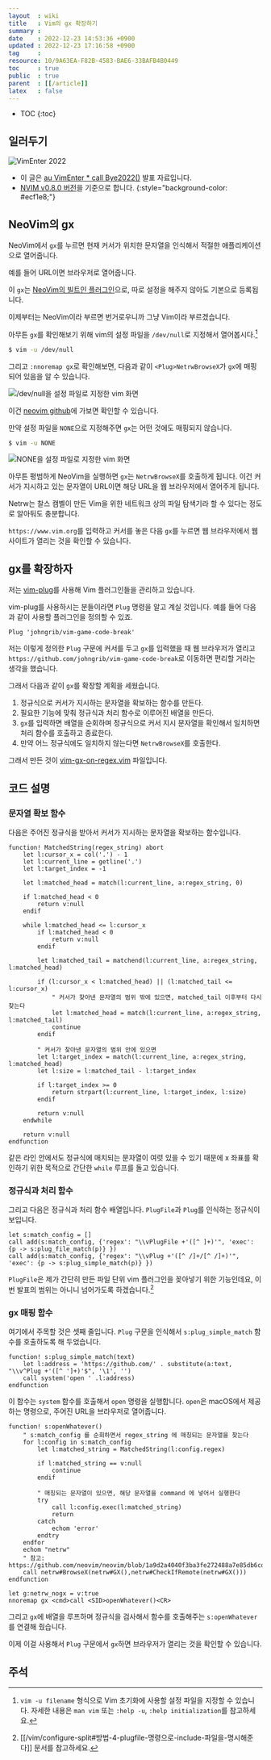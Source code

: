 ```yaml
---
layout  : wiki
title   : Vim의 gx 확장하기
summary : 
date    : 2022-12-23 14:53:36 +0900
updated : 2022-12-23 17:16:58 +0900
tag     : 
resource: 10/9A63EA-F82B-4583-BAE6-33BAFB4B0449
toc     : true
public  : true
parent  : [[/article]]
latex   : false
---
```

* TOC
{:toc}

## 일러두기

![VimEnter 2022]( /resource/10/9A63EA-F82B-4583-BAE6-33BAFB4B0449/209291566-58be1a09-3b39-42e1-a472-182483de17d5.png )

>
- 이 글은 [au VimEnter * call Bye2022()]( https://event-us.kr/vim/event/51490 ) 발표 자료입니다.
- [NVIM v0.8.0 버전]( https://github.com/neovim/neovim/releases/tag/v0.8.0 )을 기준으로 합니다.
{:style="background-color: #ecf1e8;"}

## NeoVim의 gx

NeoVim에서 `gx`를 누르면 현재 커서가 위치한 문자열을 인식해서 적절한 애플리케이션으로 열어줍니다.

예를 들어 URL이면 브라우저로 열어줍니다.

이 `gx`는 [NeoVim의 빌트인 플러그인]( https://github.com/neovim/neovim/blob/1a9d2a4040f3ba3fe272488a7e85db6cdb453d39/runtime/plugin/netrwPlugin.vim#L84 )으로, 따로 설정을 해주지 않아도 기본으로 등록됩니다.

이제부터는 NeoVim이라 부르면 번거로우니까 그냥 Vim이라 부르겠습니다.

아무튼 `gx`를 확인해보기 위해 vim의 설정 파일을 `/dev/null`로 지정해서 열어봅시다.[^u-option]

```bash
$ vim -u /dev/null
```

그리고 `:nnoremap gx`로 확인해보면, 다음과 같이 `<Plug>NetrwBrowseX`가 `gx`에 매핑되어 있음을 알 수 있습니다.

![/dev/null을 설정 파일로 지정한 vim 화면]( /resource/10/9A63EA-F82B-4583-BAE6-33BAFB4B0449/209280772-f944ecdc-4785-485d-9729-44fd9eab80ce.png )

이건 [neovim github](https://github.com/neovim/neovim/blob/1a9d2a4040f3ba3fe272488a7e85db6cdb453d39/runtime/plugin/netrwPlugin.vim#L84  )에 가보면 확인할 수 있습니다.

만약 설정 파일을 `NONE`으로 지정해주면 `gx`는 어떤 것에도 매핑되지 않습니다.

```bash
$ vim -u NONE
```

![NONE을 설정 파일로 지정한 vim 화면]( /resource/10/9A63EA-F82B-4583-BAE6-33BAFB4B0449/209280069-89cc9f0d-d7e8-450b-a9b2-42b008fe3085.png )

아무튼 평범하게 NeoVim을 실행하면 `gx`는 `NetrwBrowseX`를 호출하게 됩니다.
이건 커서가 지시하고 있는 문자열이 URL이면 해당 URL을 웹 브라우저에서 열어주게 됩니다.

Netrw는 찰스 캠벨이 만든 Vim을 위한 네트워크 상의 파일 탐색기라 할 수 있다는 정도로 알아둬도 충분합니다.

`https://www.vim.org`를 입력하고 커서를 놓은 다음 `gx`를 누르면 웹 브라우저에서 웹 사이트가 열리는 것을 확인할 수 있습니다.

## gx를 확장하자

저는 [vim-plug]( https://github.com/junegunn/vim-plug )를 사용해 Vim 플러그인들을 관리하고 있습니다.

vim-plug를 사용하시는 분들이라면 `Plug` 명령을 알고 계실 것입니다. 예를 들어 다음과 같이 사용할 플러그인을 정의할 수 있죠.

```viml
Plug 'johngrib/vim-game-code-break'
```

저는 이렇게 정의한 `Plug` 구문에 커서를 두고 `gx`를 입력했을 때 웹 브라우저가 열리고  `https://github.com/johngrib/vim-game-code-break`로 이동하면 편리할 거라는 생각을 했습니다.

그래서 다음과 같이 `gx`를 확장할 계획을 세웠습니다.

1. 정규식으로 커서가 지시하는 문자열을 확보하는 함수를 만든다.
2. 필요한 기능에 맞춰 정규식과 처리 함수로 이루어진 배열을 만든다.
3. `gx`를 입력하면 배열을 순회하며 정규식으로 커서 지시 문자열을 확인해서 일치하면 처리 함수를 호출하고 종료한다.
4. 만약 어느 정규식에도 일치하지 않는다면 `NetrwBrowseX`를 호출한다.

그래서 만든 것이 [vim-gx-on-regex.vim]( https://github.com/johngrib/dotfiles/blob/master/nvim/config/vim-gx-on-regex.vim ) 파일입니다.

## 코드 설명

### 문자열 확보 함수

다음은 주어진 정규식을 받아서 커서가 지시하는 문자열을 확보하는 함수입니다.

```viml
function! MatchedString(regex_string) abort
    let l:cursor_x = col('.') - 1
    let l:current_line = getline('.')
    let l:target_index = -1

    let l:matched_head = match(l:current_line, a:regex_string, 0)

    if l:matched_head < 0
        return v:null
    endif

    while l:matched_head <= l:cursor_x
        if l:matched_head < 0
            return v:null
        endif

        let l:matched_tail = matchend(l:current_line, a:regex_string, l:matched_head)

        if (l:cursor_x < l:matched_head) || (l:matched_tail <= l:cursor_x)
            " 커서가 찾아낸 문자열의 범위 밖에 있으면, matched_tail 이후부터 다시 찾는다
            let l:matched_head = match(l:current_line, a:regex_string, l:matched_tail)
            continue
        endif

        " 커서가 찾아낸 문자열의 범위 안에 있으면
        let l:target_index = match(l:current_line, a:regex_string, l:matched_head)
        let l:size = l:matched_tail - l:target_index

        if l:target_index >= 0
            return strpart(l:current_line, l:target_index, l:size)
        endif

        return v:null
    endwhile

    return v:null
endfunction
```

같은 라인 안에서도 정규식에 매치되는 문자열이 여럿 있을 수 있기 때문에 x 좌표를 확인하기 위한 목적으로 간단한 `while` 루프를 돌고 있습니다.

### 정규식과 처리 함수

그리고 다음은 정규식과 처리 함수 배열입니다. `PlugFile`과 `Plug`를 인식하는 정규식이 보입니다.

```viml
let s:match_config = []
call add(s:match_config, {'regex': "\\vPlugFile +'([^ ]+)'", 'exec': {p -> s:plug_file_match(p)} })
call add(s:match_config, {'regex': "\\vPlug +'([^ /]+/[^ /]+)'", 'exec': {p -> s:plug_simple_match(p)} })
```

`PlugFile`은 제가 간단히 만든 파일 단위 vim 플러그인을 꽂아넣기 위한 기능인데요, 이번 발표의 범위는 아니니 넘어가도록 하겠습니다.[^about-plugfile]

### gx 매핑 함수

여기에서 주목할 것은 셋째 줄입니다. `Plug` 구문을 인식해서 `s:plug_simple_match` 함수를 호출하도록 해 두었습니다.

```viml
function! s:plug_simple_match(text)
    let l:address = 'https://github.com/' . substitute(a:text, "\\v^Plug +'([^ ']+)'$", '\1', '')
    call system('open ' .l:address)
endfunction
```

이 함수는 `system` 함수를 호출해서 `open` 명령을 실행합니다.
`open`은 macOS에서 제공하는 명령으로, 주어진 URL을 브라우저로 열어줍니다.

```viml
function! s:openWhatever()
    " s:match_config 를 순회하면서 regex_string 에 매칭되는 문자열을 찾는다
    for l:config in s:match_config
        let l:matched_string = MatchedString(l:config.regex)

        if l:matched_string == v:null
            continue
        endif

        " 매칭되는 문자열이 있으면, 해당 문자열을 command 에 넣어서 실행한다
        try
            call l:config.exec(l:matched_string)
            return
        catch
            echom 'error'
        endtry
    endfor
    echom "netrw"
    " 참고: https://github.com/neovim/neovim/blob/1a9d2a4040f3ba3fe272488a7e85db6cdb453d39/runtime/plugin/netrwPlugin.vim#L84
    call netrw#BrowseX(netrw#GX(),netrw#CheckIfRemote(netrw#GX()))
endfunction

let g:netrw_nogx = v:true
nnoremap gx <cmd>call <SID>openWhatever()<CR>
```

그리고 `gx`에 배열을 루프하며 정규식을 검사해서 함수를 호출해주는 `s:openWhatever`를 연결해 줬습니다.

이제 이걸 사용해서 `Plug` 구문에서 `gx`하면 브라우저가 열리는 것을 확인할 수 있습니다.

## 주석

[^u-option]: `vim -u filename` 형식으로 Vim 초기화에 사용할 설정 파일을 지정할 수 있습니다. 자세한 내용은 `man vim` 또는 `:help -u`, `:help initialization`를 참고하세요.
[^about-plugfile]: [[/vim/configure-split#방법-4-plugfile-명령으로-include-파일을-명시해준다]] 문서를 참고하세요.
